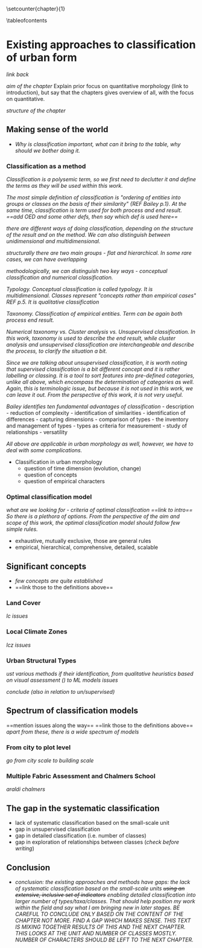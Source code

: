 \setcounter{chapter}{1}

\tableofcontents

# Existing approaches to classification of urban form

_link back_

_aim of the chapter_
Explain prior focus on quantitative morphology (link to introduction), but say that the chapters gives overview of all, with the focus on quantitative.

_structure of the chapter_

## Making sense of the world
- *Why is classification important, what can it bring to the table, why should we bother doing it.*

### Classification as a method
*Classification is a polysemic term, so we first need to declutter it and define the terms as they will be used within this work.*

*The most simple definition of classification is "ordering of entities into groups or classes on the basis of their similarity" {REF Bailey p.1}. At the same time, classification is term used for both process and end result. ==add OED and some other defs, then say which def is used here==*

*there are different ways of doing classification, depending on the structure of the result and on the method. We can also distinguish between unidimensional and multidimensional.*

*structurally there are two main groups -  flat and hierarchical. In some rare cases, we can have overlapping*
	
*methodologically, we can distinguish two key ways - conceptual classification and numerical classification.*

*Typology. Conceptual classification is called typology. It is multidimensional. Classes represent "concepts rather than empirical cases" REF p.5. It is qualitative classification*

*Taxonomy. Classification of empirical entities. Term can be again both process end result.*

*‌Numerical taxonomy vs. Cluster analysis vs. Unsupervised classification. In this work, taxonomy is used to describe the end result, while cluster analysis and unsupervised classification are interchangeable and describe the process, to clarify the situation a bit.*

*Since we are talking about unsupervised classification, it is worth noting that supervised classification is a bit different concept and it is rather labelling or classing. It is a tool to sort features into pre-defined categories, unlike all above, which encompass the determination of categories as well. Again, this is terminologic issue, but because it is not used in this work, we can leave it out. From the perspective of this work, it is not very useful.*

*Bailey identifies ten fundamental advantages of classification*
	- description
	- reduction of complexity
	- identification of similarities
	- identification of differences
	- capturing dimensions
	- comparison of types
	- the inventory and management of types
	- types as criteria for measurement
	- study of relationships
	- versatility

*All above are applicable in urban morphology as well, however, we have to deal with some complications.*
- Classification in urban morphology
	- question of time dimension (evolution, change)
	- question of concepts
	- question of empirical characters

### Optimal classification model
*what are we looking for - criteria of optimal classification ==link to intro==*
*So there is a plethora of options. From the perspective of the aim and scope of this work, the optimal classification model should follow few simple rules.*
- exhaustive, mutually exclusive, those are general rules
- empirical, hierarchical, comprehensive, detailed, scalable

## Significant concepts
- *few concepts are quite established*
- ==link those to the definitions above==

### Land Cover
*lc*
*issues*

### Local Climate Zones
*lcz*
*issues*

### Urban Structural Types
*ust*
*various methods if their identification, from qualitative heuristics based on visual assessment () to ML models*
*issues*

*conclude (also in relation to un/supervised)*

## Spectrum of classification models
==mention issues along the way==
==link those to the definitions above==
*apart from these, there is a wide spectrum of models*

### From city to plot level
*go from city scale to building scale*

### Multiple Fabric Assessment and Chalmers School
*araldi*
*chalmers*

## The gap in the systematic classification
- lack of systematic classification based on the small-scale unit
- gap in unsupervised classification
- gap in detailed classification (i.e. number of classes)
- gap in exploration of relationships between classes (*check before writing*)

## Conclusion
- *conclusion: the existing approaches and methods have gaps: the lack of systematic classification based on the small-scale units ~~using an extensive, inclusive set of indicators~~ enabling detailed classification into larger number of types/taxa/classes.  That should help position my work within the field and say what I am bringing new in later stages. BE CAREFUL TO CONCLUDE ONLY BASED ON THE CONTENT OF THE CHAPTER NOT MORE. FIND A GAP WHICH MAKES SENSE. THIS TEXT IS MIXING TOGETHER RESULTS OF THIS AND THE NEXT CHAPTER. THIS LOOKS AT THE UNIT AND NUMBER OF CLASSES MOSTLY. NUMBER OF CHARACTERS SHOULD BE LEFT TO THE NEXT CHAPTER.*
